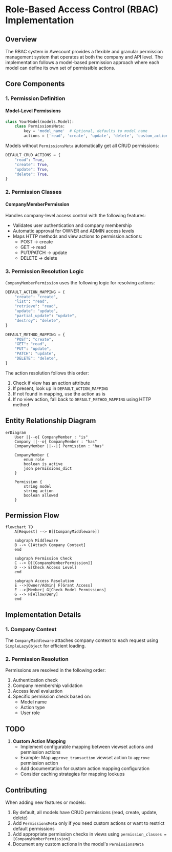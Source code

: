 # Role-Based Access Control (RBAC) Implementation

## Overview

The RBAC system in Awecount provides a flexible and granular permission management system that operates at both the company and API level. The implementation follows a model-based permission approach where each model can define its own set of permissible actions.

## Core Components

### 1. Permission Definition

#### Model-Level Permissions

```python
class YourModel(models.Model):
    class PermissionsMeta:
        key = 'model_name'  # Optional, defaults to model name
        actions = ['read', 'create', 'update', 'delete', 'custom_action']
```

Models without `PermissionsMeta` automatically get all CRUD permissions:

```python
DEFAULT_CRUD_ACTIONS = {
    "read": True,
    "create": True,
    "update": True,
    "delete": True,
}
```

### 2. Permission Classes

#### CompanyMemberPermission

Handles company-level access control with the following features:

- Validates user authentication and company membership
- Automatic approval for OWNER and ADMIN access levels
- Maps HTTP methods and view actions to permission actions:
  - POST → create
  - GET → read
  - PUT/PATCH → update
  - DELETE → delete

### 3. Permission Resolution Logic

`CompanyMemberPermission` uses the following logic for resolving actions:

```python
DEFAULT_ACTION_MAPPING = {
    "create": "create",
    "list": "read",
    "retrieve": "read",
    "update": "update",
    "partial_update": "update",
    "destroy": "delete",
}

DEFAULT_METHOD_MAPPING = {
    "POST": "create",
    "GET": "read",
    "PUT": "update",
    "PATCH": "update",
    "DELETE": "delete",
}
```

The action resolution follows this order:

1. Check if view has an action attribute
2. If present, look up in `DEFAULT_ACTION_MAPPING`
3. If not found in mapping, use the action as is
4. If no view action, fall back to `DEFAULT_METHOD_MAPPING` using HTTP method

## Entity Relationship Diagram

```mermaid
erDiagram
    User ||--o{ CompanyMember : "is"
    Company ||--o{ CompanyMember : "has"
    CompanyMember ||--|{ Permission : "has"

    CompanyMember {
        enum role
        boolean is_active
        json permissions_dict
    }

    Permission {
        string model
        string action
        boolean allowed
    }
```

## Permission Flow

```mermaid
flowchart TD
    A[Request] --> B[[CompanyMiddleware]]

    subgraph Middleware
    B --> C[Attach Company Context]
    end

    subgraph Permission Check
    C --> D[[CompanyMemberPermission]]
    D --> E[Check Access Level]
    end

    subgraph Access Resolution
    E -->|Owner/Admin| F[Grant Access]
    E -->|Member| G[Check Model Permissions]
    G --> H[Allow/Deny]
    end
```

## Implementation Details

### 1. Company Context

The `CompanyMiddleware` attaches company context to each request using `SimpleLazyObject` for efficient loading.

### 2. Permission Resolution

Permissions are resolved in the following order:

1. Authentication check
2. Company membership validation
3. Access level evaluation
4. Specific permission check based on:
   - Model name
   - Action type
   - User role

## TODO

1. **Custom Action Mapping**
   - Implement configurable mapping between viewset actions and permission actions
   - Example: Map `approve_transaction` viewset action to `approve` permission action
   - Add documentation for custom action mapping configuration
   - Consider caching strategies for mapping lookups

## Contributing

When adding new features or models:

1. By default, all models have CRUD permissions (read, create, update, delete)
2. Add `PermissionsMeta` only if you need custom actions or want to restrict default permissions
3. Add appropriate permission checks in views using `permission_classes = [CompanyMemberPermission]`
4. Document any custom actions in the model's `PermissionsMeta`
